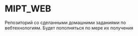 # MIPT_WEB
Репозиторий со сделанными домашними заданиями по вебтехнологиям. Будет пополняться по мере их получения
